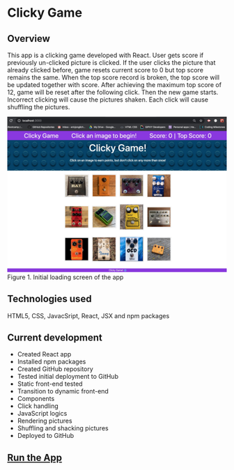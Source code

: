 # Clicky Game

## Overview

This app is a clicking game developed with React. User gets score if previously un-clicked picture is clicked. If the user clicks the picture that already clicked before, game resets current score to 0 but top score remains the same. When the top score record is broken, the top score will be updated together with score. After achieving the maximum top score of 12, game will be reset after the following click. Then the new game starts. Incorrect clicking will cause the pictures shaken. Each click will cause shuffling the pictures.

![figure1](./src/assets/images/app-loading-initial.jpg)
Figure 1. Initial loading screen of the app
## Technologies used

HTML5, CSS, JavacSript, React, JSX and npm packages

## Current development

- Created React app
- Installed npm packages
- Created GitHub repository
- Tested initial deployment to GitHub
- Static front-end tested
- Transition to dynamic front-end
- Components
- Click handling
- JavaScript logics
- Rendering pictures
- Shuffling and shacking pictures
- Deployed to GitHub

## [Run the App](https://ericjchoi.github.io/clicky-game/)
